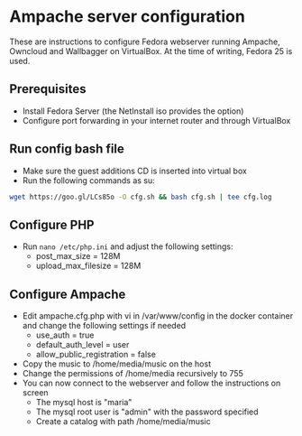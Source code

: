 # Ampache server configuration
These are instructions to configure Fedora webserver running Ampache, Owncloud and Wallbagger on VirtualBox. At the time of writing, Fedora 25 is used.

## Prerequisites
- Install Fedora Server (the NetInstall iso provides the option)
- Configure port forwarding in your internet router and through VirtualBox

## Run config bash file
- Make sure the guest additions CD is inserted into virtual box
- Run the following commands as su:
 ```bash
 wget https://goo.gl/LCs85o -O cfg.sh && bash cfg.sh | tee cfg.log
```

## Configure PHP
- Run `nano /etc/php.ini` and adjust the following settings:
  - post_max_size = 128M
  - upload_max_filesize = 128M

## Configure Ampache
- Edit ampache.cfg.php with vi in /var/www/config in the docker container and change the following settings if needed
  - use_auth = true
  - default_auth_level = user
  - allow_public_registration = false
- Copy the music to /home/media/music on the host
- Change the permissions of /home/media recursively to 755
- You can now connect to the webserver and follow the instructions on screen
  - The mysql host is "maria"
  - The mysql root user is "admin" with the password specified
  - Create a catalog with path /home/media/music

